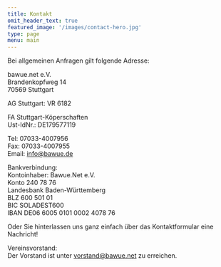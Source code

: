 ```yaml
---
title: Kontakt
omit_header_text: true
featured_image: '/images/contact-hero.jpg'
type: page
menu: main
---
```

Bei allgemeinen Anfragen gilt folgende Adresse:

bawue.net e.V.  
Brandenkopfweg 14  
70569 Stuttgart

AG Stuttgart: VR 6182

FA Stuttgart-Köperschaften  
Ust-IdNr.: DE179577119

Tel: 07033-4007956  
Fax: 07033-4007955  
Email: info@bawue.de

Bankverbindung:  
Kontoinhaber: Bawue.Net e.V.  
Konto 240 78 76  
Landesbank Baden-Württemberg  
BLZ 600 501 01  
BIC SOLADEST600  
IBAN DE06 6005 0101 0002 4078 76  

Oder Sie hinterlassen uns ganz einfach über das  Kontaktformular eine Nachricht!

Vereinsvorstand:  
Der Vorstand ist unter vorstand@bawue.net zu erreichen.
